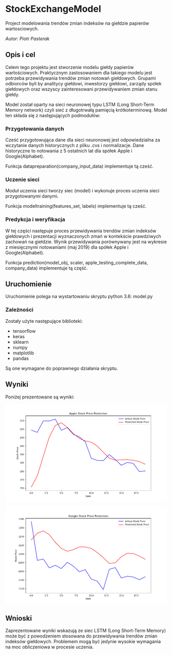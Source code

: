 # StockExchangeModel
Project modelowania trendów zmian indeksów na giełdzie papierów wartosciowych.

*Autor: Piotr Pasterak*

## Opis i cel

Celem tego projektu jest stworzenie modelu giełdy papierów wartościowych.
Praktycznym zastosowaniem dla takiego modelu jest potrzeba przewidywania trendów zmian notowań giełdowych.
Grupami odbiorców byli by analitycy giełdowi, inwestorzy giełdowi, zarządy spółek giełdowych oraz wszyscy zainteresowani przewidywaniem zmian stanu giełdy.

Model został oparty na sieci neuronowej typu LSTM (Long Short-Term Memory network) czyli sieć z długotrwałą pamięcią krótkoterminową.
Model ten składa się z następujących podmodułów:

### Przygotowania danych

Cześć przygotowująca dane dla sieci neuronowej jest odpowiedzialna za wczytanie danych historycznych z pliku .cvs i normalizacje.
Dane historyczne to notowania z 5 ostatnich lat dla spółek Apple i Google(Alphabet).

Funkcja datapreparation(company_input_data) implementuje tą cześć.

### Uczenie sieci

Moduł uczenia sieci tworzy siec (model) i wykonuje proces uczenia sieci przygotowanymi danymi.

Funkcja modeltraining(features_set, labels) implementuje tą cześć.

### Predykcja i weryfikacja 

W tej części następuje proces przewidywania trendów zmian indeksów giełdowych i prezentacji wyznaczonych zmań w kontekście prawdziwych zachowań na giełdzie.
Wynik przewidywania porównywany jest na wykresie z miesięcznymi notowaniami (maj 2019) dla spółek Apple i Google(Alphabet).

Funkcja prediction(model_obj, scaler, apple_testing_complete_data, company_data) implementuje tą część.

## Uruchomienie

Uruchomienie polega na wystartowaniu skryptu python 3.6: model.py 

### Zależności

Zostały użyte następujące biblioteki:

* tensorflow
* keras
* sklearn
* numpy
* matplotlib
* pandas

Są one wymagane do poprawnego działania skryptu.

## Wyniki

Poniżej prezentowane są wyniki:

![apple result](assets/apple_plot.png?raw=true "dla spółki Apple")

![google result](assets/google_plot.png?raw=true "dla spółki Google")

## Wnioski

Zaprezentowane wyniki wskazują ze siec LSTM (Long Short-Term Memory) może być z powodzeniem stosowana do przewidywania trendów zmian indeksów giełdowych.
Problemem mogą być jedynie wysokie wymagania na moc obliczeniowa w procesie uczenia.
